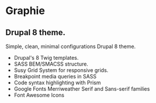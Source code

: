 # Graphie
## Drupal 8 theme.

Simple, clean, minimal configurations Drupal 8 theme.

* Drupal's 8 Twig templates.
* SASS BEM/SMACSS structure.
* Susy Grid System for responsive grids.
* Breakpoint media queries in SASS
* Code syntax highlighting with Prism
* Google Fonts Merriweather Serif and Sans-serif families
* Font Awesome Icons


